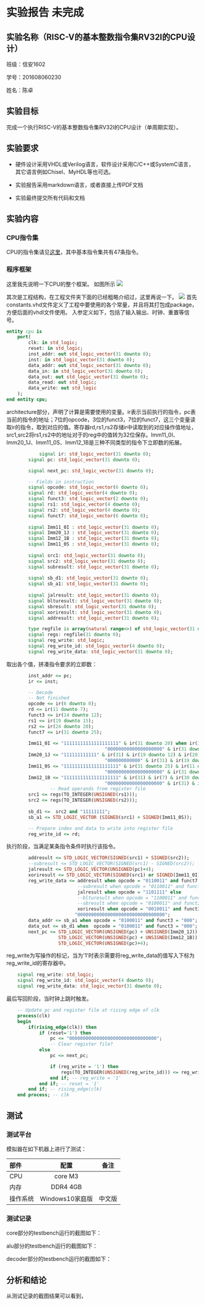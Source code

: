 # 实验报告 未完成

## 实验名称（RISC-V的基本整数指令集RV32I的CPU设计）

班级：信安1602

学号：201608060230

姓名：陈卓

## 实验目标

完成一个执行RISC-V的基本整数指令集RV32I的CPU设计（单周期实现）。

## 实验要求

- 硬件设计采用VHDL或Verilog语言，软件设计采用C/C++或SystemC语言，其它语言例如Chisel、MyHDL等也可选。

- 实验报告采用markdown语言，或者直接上传PDF文档

- 实验最终提交所有代码和文档



## 实验内容

### CPU指令集

CPU的指令集请见[这里](https://riscv.org/specifications/)，其中基本指令集共有47条指令。


### 程序框架

这里我先说明一下CPU的整个框架。
如图所示
![](https://github.com/luojike/cpudesign/blob/master/2019/陈卓_陈德飞/201608060230_陈卓/实验报告/rpu_core_diagram.png)

其次是工程结构，在工程文件夹下面的已经粗略介绍过，这里再说一下。
![](https://github.com/luojike/cpudesign/blob/master/2019/陈卓_陈德飞/201608060230_陈卓/实验报告/VHDL文件结构.png)
首先constants.vhd文件定义了工程中要使用的各个常量，并且将其打包成package，方便后面的vhdl文件使用。
入参定义如下，包括了输入输出、时钟、重置等信号。

```vhdl
entity cpu is
	port(
		clk: in std_logic;
		reset: in std_logic;
		inst_addr: out std_logic_vector(31 downto 0);
		inst: in std_logic_vector(31 downto 0);
		data_addr: out std_logic_vector(31 downto 0);
		data_in: in std_logic_vector(31 downto 0);
		data_out: out std_logic_vector(31 downto 0);
		data_read: out std_logic;
		data_write: out std_logic
	);
end entity cpu;
```

architecture部分，声明了计算是需要使用的变量。ir表示当前执行的指令，pc表当前的指令的地址；7位的opcode，3位的funct3，7位的funct7，这三个变量读取ir的指令，取到对应的值。寄存器rd,rs1,rs2存储ir中读取到的对应操作值地址，src1,src2将rs1,rs2中的地址对于的reg中的值转为32位保存。Imm11_0I、Imm20_1J、Imm11_0S、Imm12_1B是三种不同类型的指令下立即数的拓展。



```vhdl
			signal ir: std_logic_vector(31 downto 0);
		signal pc: std_logic_vector(31 downto 0);

		signal next_pc: std_logic_vector(31 downto 0);

		-- Fields in instruction
		signal opcode: std_logic_vector(6 downto 0);
		signal rd: std_logic_vector(4 downto 0);
		signal funct3: std_logic_vector(2 downto 0);
		signal rs1: std_logic_vector(4 downto 0);
		signal rs2: std_logic_vector(4 downto 0);
		signal funct7: std_logic_vector(6 downto 0);
		
		signal Imm11_0I : std_logic_vector(31 downto 0);
		signal Imm20_1J : std_logic_vector(31 downto 0);
		signal Imm12_1B : std_logic_vector(31 downto 0); 
		signal Imm11_0S : std_logic_vector(31 downto 0);
		
		signal src1: std_logic_vector(31 downto 0);
		signal src2: std_logic_vector(31 downto 0);
		signal subresult: std_logic_vector(31 downto 0);
        
		signal sb_d1: std_logic_vector(31 downto 0);
		signal sb_a1: std_logic_vector(31 downto 0);
		
		signal jalresult: std_logic_vector(31 downto 0);
		signal blturesult: std_logic_vector(31 downto 0);
		signal sbresult: std_logic_vector(31 downto 0);
		signal xoriresult: std_logic_vector(31 downto 0);
		signal addresult: std_logic_vector(31 downto 0);

		type regfile is array(natural range<>) of std_logic_vector(31 downto 0);
		signal regs: regfile(31 downto 0);
		signal reg_write: std_logic;
		signal reg_write_id: std_logic_vector(4 downto 0);
		signal reg_write_data: std_logic_vector(31 downto 0);
```


取出各个值，拼凑指令要求的立即数：

```vhdl
		inst_addr <= pc;
		ir <= inst;

		-- Decode
		-- Not finished
		opcode <= ir(6 downto 0);
		rd <= ir(11 downto 7);
		funct3 <= ir(14 downto 12);
		rs1 <= ir(19 downto 15);
		rs2 <= ir(24 downto 20);
		funct7 <= ir(31 downto 25);
		
		Imm11_0I <= "11111111111111111111" & ir(31 downto 20) when ir(31)='1' else
									"00000000000000000000" & ir(31 downto 20);
    	Imm20_1J <= "111111111111" & ir(31) & ir(19 downto 12) & ir(20) & ir(30 downto 21) when ir(31)='1' else
									"000000000000" & ir(31) & ir(19 downto 12) & ir(20) & ir(30 downto 21);
    	Imm11_0S <= "11111111111111111111" & ir(31 downto 25) & ir(11 downto 7) when ir(31)='1' else
									"00000000000000000000" & ir(31 downto 25) & ir(11 downto 7);
    	Imm12_1B <= "11111111111111111111" & ir(31) & ir(7) & ir(30 downto 25) & ir(11 downto 8) when ir(31)='1' else
									"00000000000000000000" & ir(31) & ir(7) & ir(30 downto 25) & ir(11 downto 8);
				-- Read operands from register file
		src1 <= regs(TO_INTEGER(UNSIGNED(rs1)));
		src2 <= regs(TO_INTEGER(UNSIGNED(rs2)));
		
		sb_d1 <=  src2 and "11111111";
		sb_a1 <= STD_LOGIC_VECTOR (SIGNED(src1) + SIGNED(Imm11_0S));

		-- Prepare index and data to write into register file
		reg_write_id <= rd;							

```


执行阶段，当满足某条指令条件时执行该指令。

```vhdl
		addresult <= STD_LOGIC_VECTOR(SIGNED(src1) + SIGNED(src2));
		--subresult <= STD_LOGIC_VECTOR(SIGNED(src1) - SIGNED(src2));
		jalresult <= STD_LOGIC_VECTOR(UNSIGNED(pc)+4);    
		xoriresult <= STD_LOGIC_VECTOR(SIGNED(src1) or SIGNED(Imm11_0I));
		reg_write_data <= addresult when opcode = "0110011" and funct7 = "0000000" else
						  --subresult when opcode = "0110011" and funct7 = "0100000" else
						  jalresult when opcode = "1101111" else
					      --blturesult when opcode = "1100011" and funct3 = "110" else
					      --sbresult when opcode = "0100011" and funct3 = "000" else
					      xoriresult when opcode = "0010011" and funct3 = "100" else
					     "00000000000000000000000000000000";
		data_addr <= sb_a1 when opcode = "0100011" and funct3 = "000";
		data_out <= sb_d1 when	opcode = "0100011" and funct3 = "000";	    
		next_pc <= STD_LOGIC_VECTOR(UNSIGNED(pc) + UNSIGNED(Imm20_1J)) when opcode = "1101111" else
			       STD_LOGIC_VECTOR(UNSIGNED(pc) + UNSIGNED(Imm12_1B))  when opcode = "1100011" and funct3 = "110" and (SIGNED(src1) < SIGNED(src2)) else
			       STD_LOGIC_VECTOR(UNSIGNED(pc)+4);
```

reg_write为写操作的标记，当为'1'时表示需要将reg_write_data的值写入下标为reg_write_id的寄存器中。

```vhdl
	signal reg_write: std_logic;
	signal reg_write_id: std_logic_vector(4 downto 0);
	signal reg_write_data: std_logic_vector(31 downto 0);
```



最后写回阶段，当时钟上跳时触发。

```vhdl
	-- Update pc and register file at rising edge of clk
	process(clk)
	begin
		if(rising_edge(clk)) then
			if (reset='1') then
				pc <= "00000000000000000000000000000000";
				-- Clear register file?
			else
				pc <= next_pc;

				if (reg_write = '1') then
					regs(TO_INTEGER(UNSIGNED(reg_write_id))) <= reg_write_data;
				end if; -- reg_write = '1'
			end if; -- reset = '1'
		end if; -- rising_edge(clk)
	end process; -- clk
```
## 测试

### 测试平台

模拟器在如下机器上进行了测试：

| 部件     |       配置       |  备注  |
| :------- | :--------------: | :----: |
| CPU      |  core M3   |        |
| 内存     |     DDR4 4GB     |        |
| 操作系统 | Windows10家庭版 | 中文版 |

### 测试记录

core部分的testbench运行的截图如下：

alu部分的testbench运行的截图如下：

decoder部分的testbench运行的截图如下：


## 分析和结论

从测试记录的截图结果可以看到，


